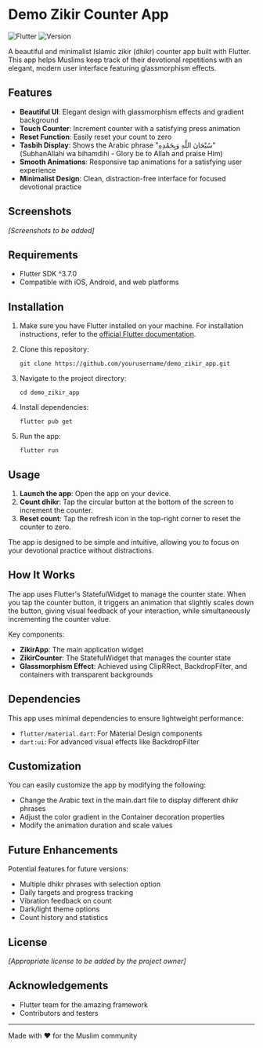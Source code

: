 # Demo Zikir Counter App

![Flutter](https://img.shields.io/badge/Flutter-%5E3.7.0-blue)
![Version](https://img.shields.io/badge/Version-0.1.0-green)

A beautiful and minimalist Islamic zikir (dhikr) counter app built with Flutter. This app helps Muslims keep track of their devotional repetitions with an elegant, modern user interface featuring glassmorphism effects.

## Features

- **Beautiful UI**: Elegant design with glassmorphism effects and gradient background
- **Touch Counter**: Increment counter with a satisfying press animation
- **Reset Function**: Easily reset your count to zero
- **Tasbih Display**: Shows the Arabic phrase "سُبْحَانَ اللَّهِ وَبِحَمْدِهِ" (SubhanAllahi wa bihamdihi - Glory be to Allah and praise Him)
- **Smooth Animations**: Responsive tap animations for a satisfying user experience
- **Minimalist Design**: Clean, distraction-free interface for focused devotional practice

## Screenshots

*[Screenshots to be added]*

## Requirements

- Flutter SDK ^3.7.0
- Compatible with iOS, Android, and web platforms

## Installation

1. Make sure you have Flutter installed on your machine. For installation instructions, refer to the [official Flutter documentation](https://flutter.dev/docs/get-started/install).

2. Clone this repository:
   ```
   git clone https://github.com/yourusername/demo_zikir_app.git
   ```

3. Navigate to the project directory:
   ```
   cd demo_zikir_app
   ```

4. Install dependencies:
   ```
   flutter pub get
   ```

5. Run the app:
   ```
   flutter run
   ```

## Usage

1. **Launch the app**: Open the app on your device.
2. **Count dhikr**: Tap the circular button at the bottom of the screen to increment the counter.
3. **Reset count**: Tap the refresh icon in the top-right corner to reset the counter to zero.

The app is designed to be simple and intuitive, allowing you to focus on your devotional practice without distractions.

## How It Works

The app uses Flutter's StatefulWidget to manage the counter state. When you tap the counter button, it triggers an animation that slightly scales down the button, giving visual feedback of your interaction, while simultaneously incrementing the counter value.

Key components:
- **ZikirApp**: The main application widget
- **ZikirCounter**: The StatefulWidget that manages the counter state
- **Glassmorphism Effect**: Achieved using ClipRRect, BackdropFilter, and containers with transparent backgrounds

## Dependencies

This app uses minimal dependencies to ensure lightweight performance:

- `flutter/material.dart`: For Material Design components
- `dart:ui`: For advanced visual effects like BackdropFilter

## Customization

You can easily customize the app by modifying the following:

- Change the Arabic text in the main.dart file to display different dhikr phrases
- Adjust the color gradient in the Container decoration properties
- Modify the animation duration and scale values

## Future Enhancements

Potential features for future versions:
- Multiple dhikr phrases with selection option
- Daily targets and progress tracking
- Vibration feedback on count
- Dark/light theme options
- Count history and statistics

## License

*[Appropriate license to be added by the project owner]*

## Acknowledgements

- Flutter team for the amazing framework
- Contributors and testers

---

Made with ❤️ for the Muslim community